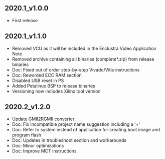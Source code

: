 ## 2020.1_v1.0.0
* First release
## 2020.1_v1.1.0
* Removed VCU as it will be included in the Enclustra Video Application Note
* Removed archive containing all binaries (complete*.zip) from release binaries
* Doc: Fixed out of order step-by-step Vivado/Vitis instructions
* Doc: Reworded ECC RAM section
* Disabled USB reset in PS
* Added Petalinux BSP to release binaries
* Versioning now includes Xilinx tool version
## 2020.2_v1.2.0
* Update GMII2RGMII converter
* Doc: Fix incompatible project name suggestion including a '+'
* Doc: Refer to system instead of application for creating boot image and program flash
* Doc: Updates in troubleshoot section and workarounds
* Doc: Minor optimizations
* Doc: Improve MCT instructions
